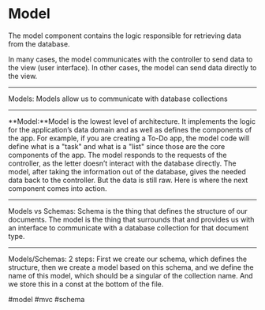 # Model
The model component contains the logic responsible for retrieving data from the database.

In many cases, the model communicates with the controller to send data to the view (user interface). In other cases, the model can send data directly to the view.

***
Models: Models allow us to communicate with database collections
***
**Model:**Model is the lowest level of architecture. It implements the logic for the application’s data domain and as well as defines the components of the app. For example, if you are creating a To-Do app, the model code will define what is a "task" and what is a "list" since those are the core components of the app. The model responds to the requests of the controller, as the letter doesn’t interact with the database directly. The model, after taking the information out of the database, gives the needed data back to the controller. But the data is still raw. Here is where the next component comes into action.
***
Models vs Schemas: Schema is the thing that defines the structure of our documents. The model is the thing that surrounds that and provides us with an interface to communicate with a database collection for that document type.
***
Models/Schemas: 2 steps: First we create our schema, which defines the structure, then we create a model based on this schema, and we define the name of this model, which should be a singular of the collection name. And we store this in a const at the bottom of the file.

#model #mvc #schema  